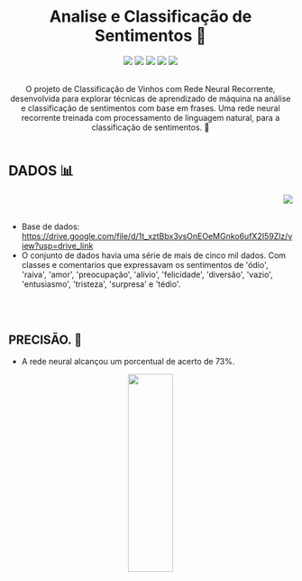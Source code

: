 <h1 align="center">
Analise e Classificação de Sentimentos 💬
</h1>

<div>
  <p align="center">
        <img src="https://img.shields.io/badge/Python-3776AB?style=for-the-badge&logo=python&logoColor=white"/> 
        <img src="https://img.shields.io/badge/PyTorch-%23EE4C2C.svg?style=for-the-badge&logo=PyTorch&logoColor=white"/>  
        <img src="https://img.shields.io/badge/pandas-%23150458.svg?style=for-the-badge&logo=pandas&logoColor=white"/>
        <img src="https://img.shields.io/badge/numpy-%23013243.svg?style=for-the-badge&logo=numpy&logoColor=white"/> 
        <img src="https://img.shields.io/badge/Matplotlib-%23ffffff.svg?style=for-the-badge&logo=Matplotlib&logoColor=black"/> 


<p align="center">
<br>
O projeto de Classificação de Vinhos com Rede Neural Recorrente, desenvolvida para explorar técnicas de aprendizado de máquina na análise e classificação de sentimentos com base em frases. Uma rede neural recorrente treinada com processamento de linguagem natural, para a classificação de sentimentos. 💬


<br>
<br>


  <h2 align="left" style="font-size: 24px"> DADOS 📊 </h2>

  <img src="https://github.com/ViniciusSilveiraCampos/Qualidade_Do_Vinho/assets/108243297/7ce790fa-0a74-4b4b-a7f3-f228782b09ea"  align="right">

  <p>
<br><br>

<p align="center">

- Base de dados: https://drive.google.com/file/d/1t_xztBbx3vsOnEOeMGnko6ufX2I59Zlz/view?usp=drive_link
- O conjunto de dados havia uma série de mais de cinco mil dados. Com classes e comentarios que expressavam os sentimentos de 'ódio', 'raiva', 'amor', 'preocupação', 'alívio', 'felicidade', 'diversão', 'vazio', 'entusiasmo', 'tristeza', 'surpresa' e 'tédio'.
</p>


<br>
<br>

## PRECISÃO. 🎯
- A rede neural alcançou um porcentual de acerto de 73%. 
<p align='center'>
<img src='https://github.com/ViniciusSilveiraCampos/Analise-e-Classifica-o-de-Sentimentos/assets/108243297/eb807bca-a3e4-4381-b22a-51242c585d85' width=40% height=30%>
